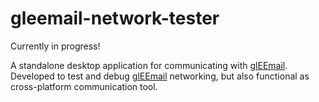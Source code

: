 # gleemail-network-tester

Currently in progress!

A standalone desktop application for communicating with [glEEmail](https://github.com/Matt-and-Gib/gleemail). Developed to test and debug [glEEmail](https://github.com/Matt-and-Gib/gleemail) networking, but also functional as cross-platform communication tool.
